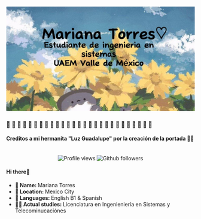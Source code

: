 ![Header](Portada.jpg)
### 💙 💙 💙 💙 💙 💙 💙 💙 💙 💙 💙 💙 💙 💙 💙 💙 💙 💙 💙 💙 💙 💙 💙 💙 💙 💙 💙  
<h4>Creditos a mi hermanita "Luz Guadalupe" por la creación de la portada 🤗💜</h4> 
<br>
<div align="center">
	<img src="https://komarev.com/ghpvc/?username=marianatom&color=blue&style=for-the-badge" alt="Profile views"/>
	<img src="https://img.shields.io/github/followers/marianatom?style=for-the-badge&logo=github&color=blue" alt="Github followers"/> 
</div>

<h4>Hi there👋</h4> 
<ul>

<li><b>👤 Name:  </b> Mariana Torres </li>
<li><b>📍 Location:  </b> Mexico City </li>
<li><b>📣 Languages: </b>  English B1 & Spanish </li>
<li><b>👨‍🎓 Actual studies: </b> Licenciatura en Ingenieniería en Sistemas y Telecominucaciónes </li>
</ul>


<!--
**MarianaTom/MarianaTom** is a ✨ _special_ ✨ repository because its `README.md` (this file) appears on your GitHub profile.

Here are some ideas to get you started:

- 🔭 I’m currently working on ...
- 🌱 I’m currently learning ...
- 👯 I’m looking to collaborate on ...
- 🤔 I’m looking for help with ...
- 💬 Ask me about ...
- 📫 How to reach me: ...
- 😄 Pronouns: ...
- ⚡ Fun fact: ...
-->
